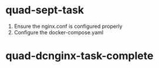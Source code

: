# quad-sept-task

1. Ensure the nginx.conf is configured properly
2. Configure the docker-compose.yaml
# quad-dcnginx-task-complete
